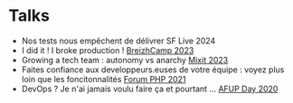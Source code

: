# Talks

- Nos tests nous empêchent de délivrer SF Live 2024
- I did it ! I broke production ! [BreizhCamp 2023](https://www.youtube.com/watch?v=2jUJWhzk4hg)
- Growing a tech team : autonomy vs anarchy [Mixit 2023](https://mixitconf.org/2023/faire-grandir-une-equipe-technique-autonomie-vs-anarchie)
- Faites confiance aux developpeurs.euses de votre équipe : voyez plus loin que les foncitonnalités [Forum PHP 2021](https://www.youtube.com/watch?v=tuGpNiy6e9s)
- DevOps ? Je n'ai jamais voulu faire ça et pourtant ... [AFUP Day 2020](https://www.youtube.com/watch?v=dNUIFe7S1A0)
